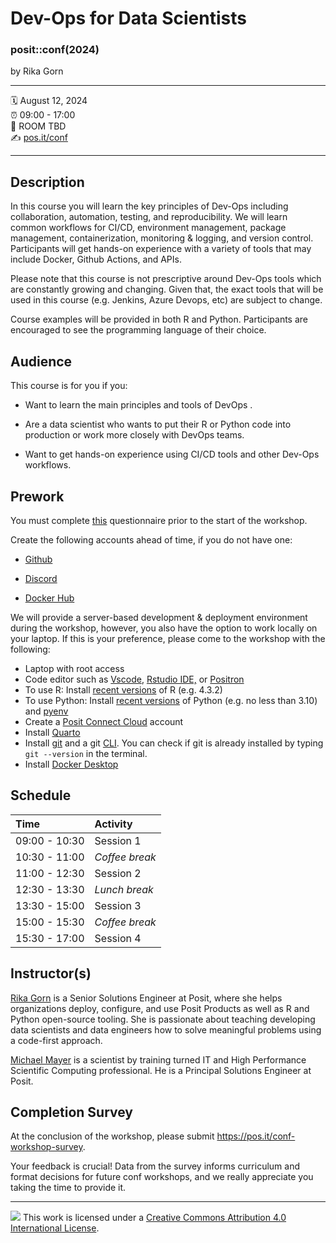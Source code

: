 # Dev-Ops for Data Scientists

### posit::conf(2024)

by Rika Gorn

------------------------------------------------------------------------

:spiral_calendar: August 12, 2024\
:alarm_clock: 09:00 - 17:00\
:hotel: ROOM TBD\
:writing_hand: [pos.it/conf](http://pos.it/conf)

------------------------------------------------------------------------

## Description

In this course you will learn the key principles of Dev-Ops including collaboration, automation, testing, and reproducibility. We will learn common workflows for CI/CD, environment management, package management, containerization, monitoring & logging, and version control. Participants will get hands-on experience with a variety of tools that may include Docker, Github Actions, and APIs.

Please note that this course is not prescriptive around Dev-Ops tools which are constantly growing and changing. Given that, the exact tools that will be used in this course (e.g. Jenkins, Azure Devops, etc) are subject to change.

Course examples will be provided in both R and Python. Participants are encouraged to see the programming language of their choice.

## Audience

This course is for you if you:

-   Want to learn the main principles and tools of DevOps .

-   Are a data scientist who wants to put their R or Python code into production or work more closely with DevOps teams.

-   Want to get hands-on experience using CI/CD tools and other Dev-Ops workflows.

## Prework

You must complete [this](https://forms.gle/itiKuHkukvYNszMr6) questionnaire prior to the start of the workshop.

Create the following accounts ahead of time, if you do not have one:

-   [Github](https://github.com)

-   [Discord](https://discord.com/)

-   [Docker Hub](https://hub.docker.com/)

We will provide a server-based development & deployment environment during the workshop, however, you also have the option to work locally on your laptop. If this is your preference, please come to the workshop with the following:

-   Laptop with root access
-   Code editor such as [Vscode](https://code.visualstudio.com/download), [Rstudio IDE,](https://posit.co/downloads/) or [Positron](https://github.com/posit-dev/positron/releases')
-   To use R: Install [recent versions](https://www.r-project.org/) of R (e.g. 4.3.2)
-   To use Python: Install [recent versions](https://www.python.org/downloads/) of Python (e.g. no less than 3.10) and [pyenv](https://chendaniely.github.io/python_setup/210-python_install.html#os-specific-installation-notes)
-   Create a [Posit Connect Cloud](https://connect.posit.cloud/) account
-   Install [Quarto](https://quarto.org/docs/get-started/)
-   Install [git](https://git-scm.com/downloads) and a git [CLI](https://cli.github.com/'). You can check if git is already installed by typing `git --version` in the terminal.
-   Install [Docker Desktop](https://www.docker.com/products/docker-desktop/)

## Schedule

| Time          | Activity       |
|:--------------|:---------------|
| 09:00 - 10:30 | Session 1      |
| 10:30 - 11:00 | *Coffee break* |
| 11:00 - 12:30 | Session 2      |
| 12:30 - 13:30 | *Lunch break*  |
| 13:30 - 15:00 | Session 3      |
| 15:00 - 15:30 | *Coffee break* |
| 15:30 - 17:00 | Session 4      |

## Instructor(s)

[Rika Gorn](https://www.linkedin.com/in/rika-gorn/) is a Senior Solutions Engineer at Posit, where she helps organizations deploy, configure, and use Posit Products as well as R and Python open-source tooling. She is passionate about teaching developing data scientists and data engineers how to solve meaningful problems using a code-first approach.

[Michael Mayer](https://www.linkedin.com/in/drmichaelmayer/) is a scientist by training turned IT and High Performance Scientific Computing professional. He is a Principal Solutions Engineer at Posit.

## Completion Survey

At the conclusion of the workshop, please submit <https://pos.it/conf-workshop-survey>.

Your feedback is crucial! Data from the survey informs curriculum and format decisions for future conf workshops, and we really appreciate you taking the time to provide it.

------------------------------------------------------------------------

![](https://i.creativecommons.org/l/by/4.0/88x31.png) This work is licensed under a [Creative Commons Attribution 4.0 International License](https://creativecommons.org/licenses/by/4.0/).